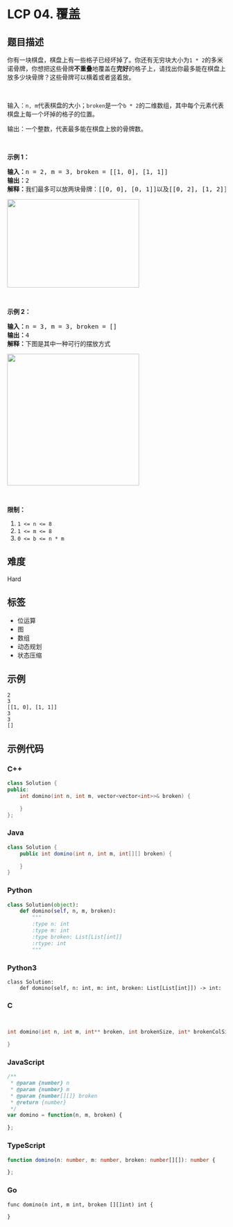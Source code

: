 # LCP 04. 覆盖

## 题目描述

<p>你有一块棋盘，棋盘上有一些格子已经坏掉了。你还有无穷块大小为<code>1 * 2</code>的多米诺骨牌，你想把这些骨牌<strong>不重叠</strong>地覆盖在<strong>完好</strong>的格子上，请找出你最多能在棋盘上放多少块骨牌？这些骨牌可以横着或者竖着放。</p>

<p>&nbsp;</p>

<p>输入：<code>n, m</code>代表棋盘的大小；<code>broken</code>是一个<code>b * 2</code>的二维数组，其中每个元素代表棋盘上每一个坏掉的格子的位置。</p>

<p>输出：一个整数，代表最多能在棋盘上放的骨牌数。</p>

<p>&nbsp;</p>

<p><strong>示例 1：</strong></p>

<pre><strong>输入：</strong>n = 2, m = 3, broken = [[1, 0], [1, 1]]
<strong>输出：</strong>2
<strong>解释：</strong>我们最多可以放两块骨牌：[[0, 0], [0, 1]]以及[[0, 2], [1, 2]]。（见下图）</pre>

<p><img alt="" src="https://assets.leetcode-cn.com/aliyun-lc-upload/uploads/2019/09/09/domino_example_1.jpg" style="height: 204px; width: 304px;"></p>

<p>&nbsp;</p>

<p><strong>示例 2：</strong></p>

<pre><strong>输入：</strong>n = 3, m = 3, broken = []
<strong>输出：</strong>4
<strong>解释：</strong>下图是其中一种可行的摆放方式
</pre>

<p><img alt="" src="https://assets.leetcode-cn.com/aliyun-lc-upload/uploads/2019/09/09/domino_example_2.jpg" style="height: 304px; width: 304px;"></p>

<p>&nbsp;</p>

<p><strong>限制：</strong></p>

<ol>
	<li><code>1 &lt;= n &lt;= 8</code></li>
	<li><code>1 &lt;= m &lt;= 8</code></li>
	<li><code>0 &lt;= b &lt;= n * m</code></li>
</ol>


## 难度

Hard

## 标签

- 位运算
- 图
- 数组
- 动态规划
- 状态压缩

## 示例

```
2
3
[[1, 0], [1, 1]]
3
3
[]
```

## 示例代码

### C++

```cpp
class Solution {
public:
    int domino(int n, int m, vector<vector<int>>& broken) {

    }
};
```

### Java

```java
class Solution {
    public int domino(int n, int m, int[][] broken) {

    }
}
```

### Python

```python
class Solution(object):
    def domino(self, n, m, broken):
        """
        :type n: int
        :type m: int
        :type broken: List[List[int]]
        :rtype: int
        """
```

### Python3

```python3
class Solution:
    def domino(self, n: int, m: int, broken: List[List[int]]) -> int:
```

### C

```c


int domino(int n, int m, int** broken, int brokenSize, int* brokenColSize){

}

```

### JavaScript

```javascript
/**
 * @param {number} n
 * @param {number} m
 * @param {number[][]} broken
 * @return {number}
 */
var domino = function(n, m, broken) {

};
```

### TypeScript

```typescript
function domino(n: number, m: number, broken: number[][]): number {

};
```

### Go

```golang
func domino(n int, m int, broken [][]int) int {

}
```

